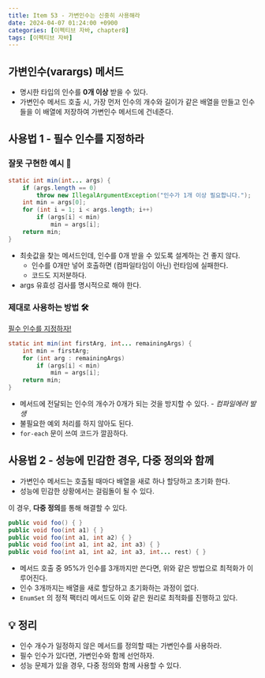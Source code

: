 ```yaml
---
title: Item 53 - 가변인수는 신중히 사용해라
date: 2024-04-07 01:24:00 +0900
categories: [이펙티브 자바, chapter8]
tags: [이펙티브 자바]
---
```


## **가변인수(varargs) 메서드**

- 명시한 타입의 인수를 **0개 이상** 받을 수 있다.
- 가변인수 메서드 호출 시, 가장 먼저 인수의 개수와 길이가 같은 배열을 만들고 인수들을 이 배열에 저장하여 가변인수 메서드에 건네준다.

## **사용법 1 - 필수 인수를 지정하라**

### **잘못 구현한 예시** 🐛

```java
static int min(int... args) {
    if (args.length == 0) 
        throw new IllegalArgumentException("인수가 1개 이상 필요합니다.");
    int min = args[0];
    for (int i = 1; i < args.length; i++)
        if (args[i] < min)
            min = args[i];
    return min;
}
```
- 최솟값을 찾는 메서드인데, 인수를 0개 받을 수 있도록 설계하는 건 좋지 않다.
    - 인수를 0개만 넣어 호출하면 (컴파일타임이 아닌) 런타임에 실패한다.
    - 코드도 지저분하다.
- args 유효성 검사를 명시적으로 해야 한다.

### **제대로 사용하는 방법** **🛠️**
<ins>필수 인수를 지정하자!</ins>

```java
static int min(int firstArg, int... remainingArgs) {
    int min = firstArg;
    for (int arg : remainingArgs)
        if (args[i] < min)
            min = args[i];
    return min;
}
```
- 메서드에 전달되는 인수의 개수가 0개가 되는 것을 방지할 수 있다. - *컴파일에러 발생*
- 불필요한 예외 처리를 하지 않아도 된다.
- `for-each` 문이 쓰여 코드가 깔끔하다.

## **사용법 2 - 성능에 민감한 경우, 다중 정의와 함께**

- 가변인수 메서드는 호출될 때마다 배열을 새로 하나 할당하고 초기화 한다.
- 성능에 민감한 상황에서는 걸림돌이 될 수 있다.

이 경우, **다중 정의**를 통해 해결할 수 있다.

```java
public void foo() { }
public void foo(int a1) { }
public void foo(int a1, int a2) { }
public void foo(int a1, int a2, int a3) { }
public void foo(int a1, int a2, int a3, int... rest) { }
```
- 메서드 호출 중 95%가 인수를 3개까지만 쓴다면, 위와 같은 방법으로 최적화가 이루어진다.
- 인수 3개까지는 배열을 새로 할당하고 초기화하는 과정이 없다.
- `EnumSet` 의 정적 팩터리 메서드도 이와 같은 원리로 최적화를 진행하고 있다.

## **💡 정리**

- 인수 개수가 일정하지 않은 메서드를 정의할 때는 가변인수를 사용하라.
- 필수 인수가 있다면, 가변인수와 함께 선언하자.
- 성능 문제가 있을 경우, 다중 정의와 함께 사용할 수 있다.

